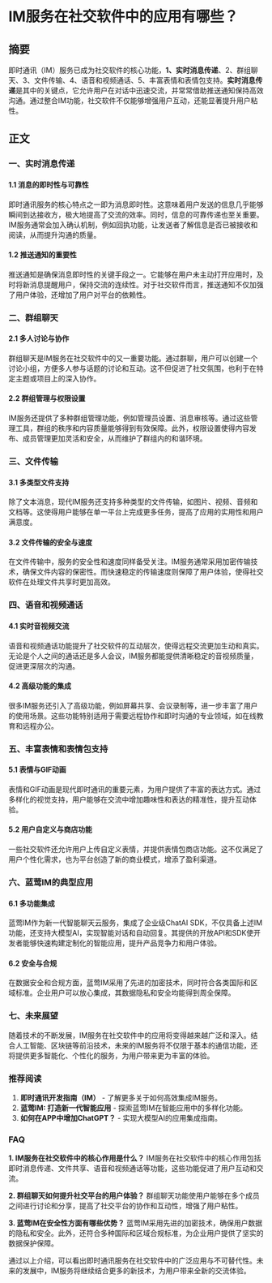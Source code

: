# IM服务在社交软件中的应用有哪些？

## 摘要
即时通讯（IM）服务已成为社交软件的核心功能，**1、实时消息传递**、2、群组聊天、3、文件传输、4、语音和视频通话、5、丰富表情和表情包支持。**实时消息传递**是其中的关键点，它允许用户在对话中迅速交流，并常常借助推送通知保持高效沟通。通过整合IM功能，社交软件不仅能够增强用户互动，还能显著提升用户粘性。

## 正文

### 一、实时消息传递

#### 1.1 消息的即时性与可靠性

即时通讯服务的核心特点之一即为消息即时性。这意味着用户发送的信息几乎能够瞬间到达接收方，极大地提高了交流的效率。同时，信息的可靠传递也至关重要。IM服务通常会加入确认机制，例如回执功能，让发送者了解信息是否已被接收和阅读，从而提升沟通的质量。

#### 1.2 推送通知的重要性

推送通知是确保消息即时性的关键手段之一。它能够在用户未主动打开应用时，及时将新消息提醒用户，保持交流的连续性。对于社交软件而言，推送通知不仅加强了用户体验，还增加了用户对平台的依赖性。

### 二、群组聊天

#### 2.1 多人讨论与协作

群组聊天是IM服务在社交软件中的又一重要功能。通过群聊，用户可以创建一个讨论小组，方便多人参与话题的讨论和互动。这不但促进了社交氛围，也利于在特定主题或项目上的深入协作。

#### 2.2 群组管理与权限设置

IM服务还提供了多种群组管理功能，例如管理员设置、消息审核等。通过这些管理工具，群组的秩序和内容质量能够得到有效保障。此外，权限设置使得内容发布、成员管理更加灵活和安全，从而维护了群组内的和谐环境。

### 三、文件传输

#### 3.1 多类型文件支持

除了文本消息，现代IM服务还支持多种类型的文件传输，如图片、视频、音频和文档等。这使得用户能够在单一平台上完成更多任务，提高了应用的实用性和用户满意度。

#### 3.2 文件传输的安全与速度

在文件传输中，服务的安全性和速度同样备受关注。IM服务通常采用加密传输技术，确保文件内容的保密性。而快速稳定的传输速度则保障了用户体验，使得社交软件在处理文件共享时更加高效。

### 四、语音和视频通话

#### 4.1 实时音视频交流

语音和视频通话功能提升了社交软件的互动层次，使得远程交流更加生动和真实。无论是个人之间的通话还是多人会议，IM服务都能提供清晰稳定的音视频质量，促进更深层次的沟通。

#### 4.2 高级功能的集成

很多IM服务还引入了高级功能，例如屏幕共享、会议录制等，进一步丰富了用户的使用场景。这些功能特别适用于需要远程协作和即时沟通的专业领域，如在线教育和远程办公。

### 五、丰富表情和表情包支持

#### 5.1 表情与GIF动画

表情和GIF动画是现代即时通讯的重要元素，为用户提供了丰富的表达方式。通过多样化的视觉支持，用户能够在交流中增加趣味性和表达的精准性，提升互动体验。

#### 5.2 用户自定义与商店功能

一些社交软件还允许用户上传自定义表情，并提供表情包商店功能。这不仅满足了用户个性化需求，也为平台创造了新的商业模式，增添了盈利渠道。

### 六、蓝莺IM的典型应用

#### 6.1 多功能集成

蓝莺IM作为新一代智能聊天云服务，集成了企业级ChatAI SDK，不仅具备上述IM功能，还支持大模型AI，实现智能对话和自动回复。其提供的开放API和SDK使开发者能够快速构建定制化的智能应用，提升产品竞争力和用户体验。

#### 6.2 安全与合规

在数据安全和合规方面，蓝莺IM采用了先进的加密技术，同时符合各类国际和区域标准。企业用户可以放心集成，其数据隐私和安全均能得到周全保障。

### 七、未来展望

随着技术的不断发展，IM服务在社交软件中的应用将变得越来越广泛和深入。结合人工智能、区块链等前沿技术，未来的IM服务将不仅限于基本的通信功能，还将提供更多智能化、个性化的服务，为用户带来更为丰富的体验。

### 推荐阅读
1. **即时通讯开发指南（IM）** - 了解更多关于如何高效集成IM服务。
2. **蓝莺IM: 打造新一代智能应用** - 探索蓝莺IM在智能应用中的多样化功能。
3. **如何在APP中增加ChatGPT？** - 实现大模型AI的应用集成指南。

### FAQ
**1. IM服务在社交软件中的核心作用是什么？**
IM服务在社交软件中的核心作用包括即时消息传递、文件共享、语音和视频通话等功能，这些功能促进了用户互动和交流。

**2. 群组聊天如何提升社交平台的用户体验？**
群组聊天功能使用户能够在多个成员之间进行讨论和分享，提高了社交平台的协作和互动性，增强了用户粘性。

**3. 蓝莺IM在安全性方面有哪些优势？**
蓝莺IM采用先进的加密技术，确保用户数据的隐私和安全。此外，还符合多种国际和区域合规标准，为企业用户提供了坚实的数据保护保障。

通过以上介绍，可以看出即时通讯服务在社交软件中的广泛应用与不可替代性。未来的发展中，IM服务将继续结合更多的新技术，为用户带来全新的交流体验。